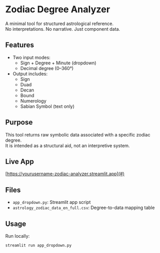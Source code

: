 # Zodiac Degree Analyzer

A minimal tool for structured astrological reference.  
No interpretations. No narrative. Just component data.

## Features

- Two input modes:
  - Sign + Degree + Minute (dropdown)
  - Decimal degree (0–360°)
- Output includes:
  - Sign
  - Duad
  - Decan
  - Bound
  - Numerology
  - Sabian Symbol (text only)

## Purpose

This tool returns raw symbolic data associated with a specific zodiac degree.  
It is intended as a structural aid, not an interpretive system.

## Live App

[https://yourusername-zodiac-analyzer.streamlit.app](#)

## Files

- `app_dropdown.py`: Streamlit app script
- `astrology_zodiac_data_en_full.csv`: Degree-to-data mapping table

## Usage

Run locally:

```bash
streamlit run app_dropdown.py
